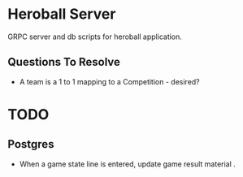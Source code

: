 # Heroball Server
GRPC server and db scripts for heroball application.

## Questions To Resolve
- A team is a 1 to 1 mapping to a Competition - desired?

# TODO 
## Postgres
- When a game state line is entered, update game result material .